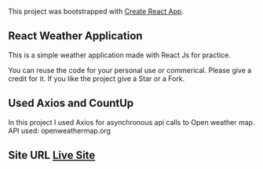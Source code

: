 This project was bootstrapped with [Create React App](https://github.com/facebook/create-react-app).

## React Weather Application

This is a simple weather application made with React Js for practice.

You can reuse the code for your personal use or commerical. Please give a credit for it. If you like the project give a Star or a Fork.

## Used Axios and CountUp

In this project I used Axios for asynchronous api calls to Open weather map.
API used: openweathermap.org

## Site URL [Live Site](https://react-weather-app-kamal.netlify.app/)
